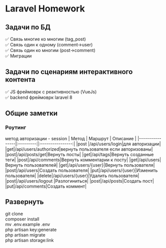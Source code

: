 # Laravel Homework

## Задачи по БД

:white_check_mark: Связь многие ко многим (tag_post) <br>
:white_check_mark: Связь один к одному (comment->user)<br>
:white_check_mark: Связь один ко многим (post->comment)<br>
:white_check_mark: Миграции

## Задачи по сценариям интерактивного контента

:white_check_mark: JS фреймоврк с реактивностью (VueJs)<br>
:white_check_mark: backend фреймоврк laravel 8<br>

## Общие заметки
### Роутинг

метод авторизации - session
| Метод | Маршрут | Описание |
|----------------|:---------:|:----------------:|
|post |/api/users/login|для авторизации|
|get|/api/users/authorized|вернуть пользователя если авторизованы|
|post|/api/posts/get|Вернуть посты|
|get|/api/tags|Вернуть созданные теги|
|post|/api/comments|Вернуть комментарии к посту|
|get|/api/users|Вернуть пользователей|
|get|/api/users/{user}|Вернуть пользователя|
|post|/api/users|Создать пользователя|
|put|/api/users/{user}|Изменить пользователя|
|delete|/api/users/{user}|Удалить пользователя|
|post|/api/users/logout |Разлогиниться|
|post|/api/posts|Создать пост|
|put|/api/comments|Создать коммент|

## Развернуть

git clone <br>
composer install <br>
mv .env.example .env <br>
php artisan key:generate <br>
php artisan migrate <br>
php artisan storage:link
